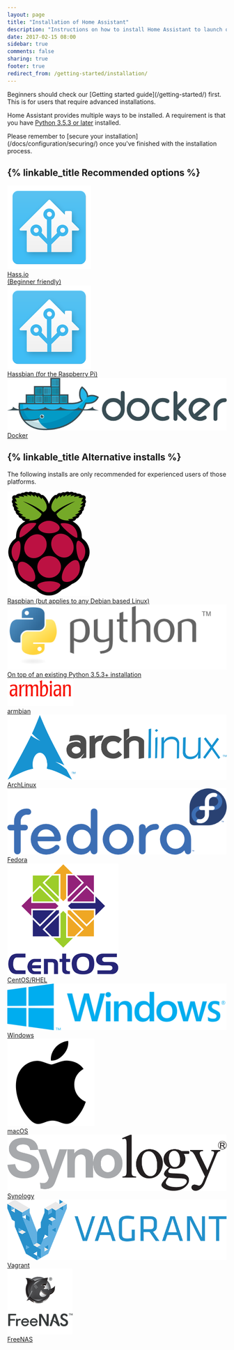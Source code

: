 ```yaml
---
layout: page
title: "Installation of Home Assistant"
description: "Instructions on how to install Home Assistant to launch on start."
date: 2017-02-15 08:00
sidebar: true
comments: false
sharing: true
footer: true
redirect_from: /getting-started/installation/
---
```


<p class='note'>
Beginners should check our [Getting started guide](/getting-started/) first. This is for users that require advanced installations.
</p>

Home Assistant provides multiple ways to be installed. A requirement is that you have [Python 3.5.3 or later](https://www.python.org/downloads/) installed.

<p class='note warning'>
  Please remember to [secure your installation](/docs/configuration/securing/) once you've finished with the installation process.
</p>

## {% linkable_title Recommended options %}

<div class="text-center hass-option-cards" markdown="0">
  <a class='option-card' href='/getting-started/'>
    <div class='img-container'>
      <img src='/images/supported_brands/home-assistant.png' />
    </div>
    <div class='title'>Hass.io<br>(Beginner friendly)</div>
  </a>
  <a class='option-card' href='/docs/hassbian/installation/'>
    <div class='img-container'>
      <img src='/images/supported_brands/home-assistant.png' />
    </div>
    <div class='title'>Hassbian (for the Raspberry Pi)</div>
  </a>
  <a class='option-card' href='/docs/installation/docker/'>
    <div class='img-container'>
      <img src='/images/supported_brands/docker.png' />
    </div>
    <div class='title'>Docker</div>
  </a>
</div>

## {% linkable_title Alternative installs %}

The following installs are only recommended for experienced users of those platforms.

<div class="text-center hass-option-cards" markdown="0">
  <a class='option-card' href='/docs/installation/raspberry-pi/'>
    <div class='img-container'>
      <img src='/images/supported_brands/raspberry-pi.png' />
    </div>
    <div class='title'>Raspbian (but applies to any Debian based Linux)</div>
  </a>
  <a class='option-card' href='/docs/installation/virtualenv/'>
    <div class='img-container'>
      <img src='/images/supported_brands/python.svg' />
    </div>
    <div class='title'>On top of an existing Python 3.5.3+ installation</div>
  </a>
  <a class='option-card' href='/docs/installation/armbian/'>
    <div class='img-container'>
      <img src='/images/supported_brands/armbian.png' />
    </div>
    <div class='title'>armbian</div>
  </a>
  <a class='option-card' href='/docs/installation/archlinux/'>
    <div class='img-container'>
      <img src='/images/supported_brands/archlinux.png' />
    </div>
    <div class='title'>ArchLinux</div>
  </a>
  <a class='option-card' href='/docs/installation/fedora/'>
    <div class='img-container'>
      <img src='/images/supported_brands/fedora.png' />
    </div>
    <div class='title'>Fedora</div>
  </a>
  <a class='option-card' href='/docs/installation/centos/'>
    <div class='img-container'>
      <img src='/images/supported_brands/centos.png' />
    </div>
    <div class='title'>CentOS/RHEL</div>
  </a>
  <a class='option-card' href='/docs/installation/windows/'>
    <div class='img-container'>
      <img src='/images/supported_brands/windows.png' />
    </div>
    <div class='title'>Windows</div>
  </a>
  <a class='option-card' href='/docs/installation/macos/'>
    <div class='img-container'>
      <img src='/images/supported_brands/apple.png' />
    </div>
    <div class='title'>macOS</div>
  </a>
  <a class='option-card' href='/docs/installation/synology/'>
    <div class='img-container'>
      <img src='/images/supported_brands/synology.png' />
    </div>
    <div class='title'>Synology</div>
  </a>
  <a class='option-card' href='/docs/installation/vagrant/'>
    <div class='img-container'>
      <img src='/images/supported_brands/vagrant.png' />
    </div>
    <div class='title'>Vagrant</div>
  </a>
  <a class='option-card' href='/docs/installation/freenas/'>
    <div class='img-container'>
      <img src='/images/supported_brands/freenas.png' />
    </div>
    <div class='title'>FreeNAS</div>
  </a>
</div>